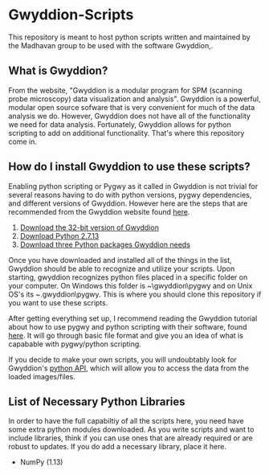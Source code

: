 # Gwyddion-Scripts

This repository is meant to host python scripts written and maintained by the Madhavan group to be used with the software Gwyddion,.

## What is Gwyddion? 

From the website, "Gwyddion is a modular program for SPM (scanning probe microscopy) data visualization and analysis". Gwyddion is a powerful, modular open source sofware that is very convenient for much of the data analysis we do. However, Gwyddion does not have all of the functionality we need for data analysis. Fortunately, Gwyddion allows for python scripting to add on additional functionality. That's where this repository come in.

## How do I install Gwyddion to use these scripts?

Enabling python scripting or Pygwy as it called in Gwyddion is not trivial for several reasons having to do with python versions, pygwy dependencies, and different versions of Gwyddion. However here are the steps that are recommended from the Gwyddion website found [here](http://gwyddion.net/documentation/user-guide-en/installation-ms-windows.html#installation-ms-windows-pygwy).

1. [Download the 32-bit version of Gwyddion](http://gwyddion.net/download.php#stable-windows)
2. [Download Python 2.7.13](https://www.python.org/downloads/release/python-2713/)
3. [Download three Python packages Gwyddion needs](https://sourceforge.net/projects/gwyddion/files/pygtk-win32/)

Once you have downloaded and installed all of the things in the list, Gwyddion should be able to recognize and utilize your scripts. Upon starting, gwyddion recognizes python files placed in a specific folder on your computer. On Windows this folder is ~\gwyddion\pygwy and on Unix OS's its ~\.gwyddion\pygwy. This is where you should clone this repository if you want to use these scripts.

After getting everything set up, I recommend reading the Gwyddion tutorial about how to use pygwy and python scripting with their software, found [here](http://gwyddion.net/documentation/user-guide-en/pygwy.html). It will go through basic file format and give you an idea of what is capabable with pygwy/python scripting.

If you decide to make your own scripts, you will undoubtably look for Gwyddion's [python API](http://gwyddion.net/documentation/head/pygwy/), which will allow you to access the data from the loaded images/files.

## List of Necessary Python Libraries

In order to have the full capabiltiy of all the scripts here, you need have some extra python modules downloaded. As you write scripts and want to include libraries, think if you can use ones that are already required or are robust to updates. If you do add a necessary library, place it here.

* NumPy (1.13)
